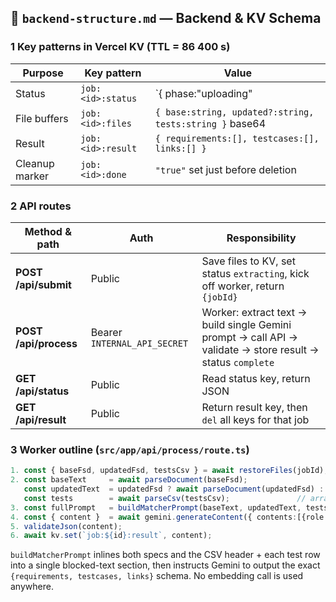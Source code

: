 ## 📄 `backend-structure.md` — Backend & KV Schema

### 1  Key patterns in Vercel KV (TTL = 86 400 s)

| Purpose        | Key pattern       | Value                                                   |
| -------------- | ----------------- | ------------------------------------------------------- |
| Status         | `job:<id>:status` | `{ phase:"uploading" | "extracting" | "ai" | "complete" | "error", message?:string, progress:number }` |
| File buffers   | `job:<id>:files`  | `{ base:string, updated?:string, tests:string }` base64 |
| Result         | `job:<id>:result` | `{ requirements:[], testcases:[], links:[] }`           |
| Cleanup marker | `job:<id>:done`   | `"true"` set just before deletion                       |

### 2  API routes

| Method & path         | Auth                         | Responsibility                                                                                             |
| --------------------- | ---------------------------- | ---------------------------------------------------------------------------------------------------------- |
| **POST /api/submit**  | Public                       | Save files to KV, set status `extracting`, kick off worker, return `{jobId}`                               |
| **POST /api/process** | Bearer `INTERNAL_API_SECRET` | Worker: extract text → build single Gemini prompt → call API → validate → store result → status `complete` |
| **GET /api/status**   | Public                       | Read status key, return JSON                                                                               |
| **GET /api/result**   | Public                       | Return result key, then `del` all keys for that job                                                        |

### 3  Worker outline (`src/app/api/process/route.ts`)

```ts
1. const { baseFsd, updatedFsd, testsCsv } = await restoreFiles(jobId);
2. const baseText     = await parseDocument(baseFsd);
   const updatedText  = updatedFsd ? await parseDocument(updatedFsd) : "";
   const tests        = await parseCsv(testsCsv);               // array of rows
3. const fullPrompt   = buildMatcherPrompt(baseText, updatedText, tests);
4. const { content }  = await gemini.generateContent({ contents:[{role:"user", parts:[{text: fullPrompt}]}], response_format:{type:"json_object"} });
5. validateJson(content);
6. await kv.set(`job:${id}:result`, content);
```

`buildMatcherPrompt` inlines both specs and the CSV header + each test row into a single blocked-text section, then instructs Gemini to output the exact `{requirements, testcases, links}` schema. No embedding call is used anywhere.
